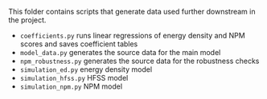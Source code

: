 This folder contains scripts that generate data used further downstream in the project.

- `coefficients.py` runs linear regressions of energy density and NPM scores and saves coefficient tables
- `model_data.py` generates the source data for the main model
- `npm_robustness.py` generates the source data for the robustness checks
- `simulation_ed.py` energy density model
- `simulation_hfss.py` HFSS model
- `simulation_npm.py` NPM model
